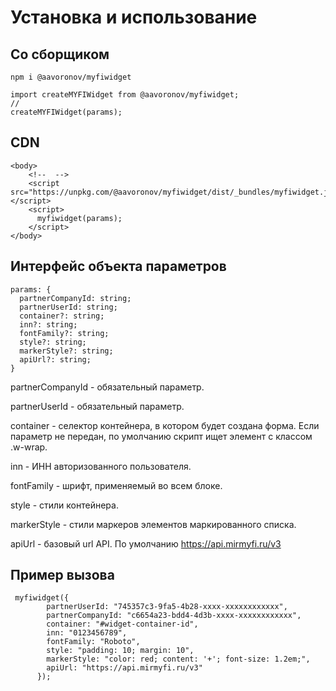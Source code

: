 # Установка и использование

## Со сборщиком

```
npm i @aavoronov/myfiwidget
```

```
import createMYFIWidget from @aavoronov/myfiwidget;
//
createMYFIWidget(params);
```

## CDN

```
<body>
    <!--  -->
    <script src="https://unpkg.com/@aavoronov/myfiwidget/dist/_bundles/myfiwidget.js"></script>
    <script>
      myfiwidget(params);
    </script>
</body>
```

## Интерфейс объекта параметров

```
params: {
  partnerCompanyId: string;
  partnerUserId: string;
  container?: string;
  inn?: string;
  fontFamily?: string;
  style?: string;
  markerStyle?: string;
  apiUrl?: string;
}
```

partnerCompanyId - обязательный параметр.

partnerUserId - обязательный параметр.

container - селектор контейнера, в котором будет создана форма. Если параметр не передан, по умолчанию скрипт ищет элемент с классом .w-wrap.

inn - ИНН авторизованного пользователя.

fontFamily - шрифт, применяемый во всем блоке.

style - стили контейнера.

markerStyle - стили маркеров элементов маркированного списка.

apiUrl - базовый url API. По умолчанию https://api.mirmyfi.ru/v3

## Пример вызова

```
 myfiwidget({
        partnerUserId: "745357c3-9fa5-4b28-xxxx-xxxxxxxxxxxx",
        partnerCompanyId: "c6654a23-bdd4-4d3b-xxxx-xxxxxxxxxxxx",
        container: "#widget-container-id",
        inn: "0123456789",
        fontFamily: "Roboto",
        style: "padding: 10; margin: 10",
        markerStyle: "color: red; content: '+'; font-size: 1.2em;",
        apiUrl: "https://api.mirmyfi.ru/v3"
      });
```
